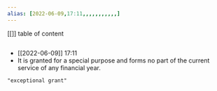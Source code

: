 ```yaml
---
alias: [2022-06-09,17:11,,,,,,,,,,,]
---
```

[[]]
table of content
```toc
```

- [[2022-06-09]] 17:11
- It is granted for a special purpose and forms no part of the current service of any financial year.
```query
"exceptional grant"
```